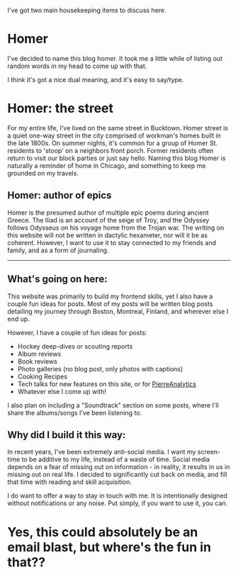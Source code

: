 I've got two main housekeeping items to discuss here.

# Homer

I've decided to name this blog homer. It took me a little while of listing out random words in my head to come up with that.

I think it's got a nice dual meaning, and it's easy to say/type.

# Homer: the street

For my entire life, I've lived on the same street in Bucktown. Homer street is a quiet one-way street in the city comprised of workman's homes built in the late 1800s. On summer nights, it's common for a group of Homer St. residents to 'stoop' on a neighbors front porch. Former residents often return to visit our block parties or just say hello. Naming this blog Homer is naturally a reminder of home in Chicago, and something to keep me grounded on my travels.

## Homer: author of epics

Homer is the presumed author of multiple epic poems during ancient Greece. The Iliad is an account of the seige of Troy, and the Odyssey follows Odysseus on his voyage home from the Trojan war. The writing on this website will not be written in dactylic hexameter, nor will it be as coherent. However, I want to use it to stay connected to my friends and family, and as a form of journaling.

---

## What's going on here:

This website was primarily to build my frontend skills, yet I also have a couple fun ideas for posts. Most of my posts will be written blog posts detailing my journey through Boston, Montreal, Finland, and wherever else I end up.

However, I have a couple of fun ideas for posts:

- Hockey deep-dives or scouting reports
- Album reviews
- Book reviews
- Photo galleries (no blog post, only photos with captions)
- Cooking Recipes
- Tech talks for new features on this site, or for [PierreAnalytics](https://www.pierreanalytics.com/about)
- Whatever else I come up with!

I also plan on including a "Soundtrack" section on some posts, where I'll share the albums/songs I've been listening to.

## Why did I build it this way:

In recent years, I've been extremely anti-social media. I want my screen-time to be additive to my life, instead of a waste of time. Social media depends on a fear of missing out on information - in reality, it results in us in missing out on real life. I decided to significantly cut back on media, and fill that time with reading and skill acquisition.

I do want to offer a way to stay in touch with me. It is intentionally designed without notifications or any noise. Put simply, if you want to use it, you can.

# Yes, this could absolutely be an email blast, but where's the fun in that??
